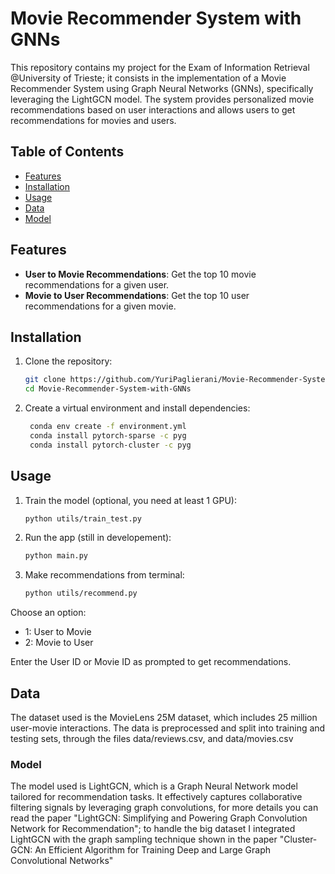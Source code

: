 # Movie Recommender System with GNNs

This repository contains my project for the Exam of Information Retrieval @University of Trieste; it consists in the implementation of a Movie Recommender System using Graph Neural Networks (GNNs), specifically leveraging the LightGCN model. The system provides personalized movie recommendations based on user interactions and allows users to get recommendations for movies and users.

## Table of Contents
- [Features](#features)
- [Installation](#installation)
- [Usage](#usage)
- [Data](#data)
- [Model](#model)

## Features
- **User to Movie Recommendations**: Get the top 10 movie recommendations for a given user.
- **Movie to User Recommendations**: Get the top 10 user recommendations for a given movie.

## Installation

1. Clone the repository:
   ```bash
   git clone https://github.com/YuriPaglierani/Movie-Recommender-System-with-GNNs.git
   cd Movie-Recommender-System-with-GNNs
   ```

2. Create a virtual environment and install dependencies:
   ```bash
    conda env create -f environment.yml
    conda install pytorch-sparse -c pyg 
    conda install pytorch-cluster -c pyg
    ```

## Usage 

1. Train the model (optional, you need at least 1 GPU):
    ```bash
    python utils/train_test.py
    ```
2. Run the app (still in developement):
    ```bash
    python main.py
    ```
3. Make recommendations from terminal:
    ```bash
    python utils/recommend.py
    ```

Choose an option:
* 1: User to Movie
* 2: Movie to User

Enter the User ID or Movie ID as prompted to get recommendations.

## Data
The dataset used is the MovieLens 25M dataset, which includes 25 million user-movie interactions. The data is preprocessed and split into training and testing sets, through the files data/reviews.csv, and data/movies.csv

### Model
The model used is LightGCN, which is a Graph Neural Network model tailored for recommendation tasks. It effectively captures collaborative filtering signals by leveraging graph convolutions, for more details you can read the paper "LightGCN: Simplifying and Powering Graph Convolution Network for Recommendation"; to handle the big dataset I integrated LightGCN with the graph sampling technique shown in the paper "Cluster-GCN: An Efficient Algorithm for Training Deep and
Large Graph Convolutional Networks"
